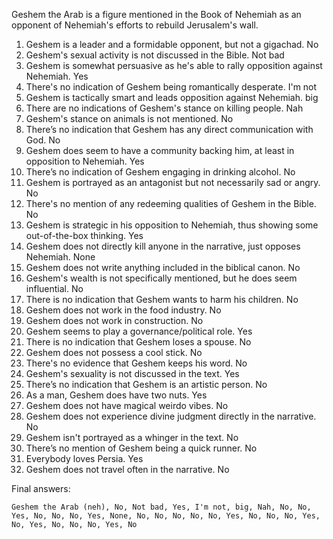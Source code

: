 Geshem the Arab is a figure mentioned in the Book of Nehemiah as an opponent of Nehemiah's efforts to rebuild Jerusalem's wall.

1. Geshem is a leader and a formidable opponent, but not a gigachad. No
2. Geshem's sexual activity is not discussed in the Bible. Not bad
3. Geshem is somewhat persuasive as he's able to rally opposition against Nehemiah. Yes
4. There's no indication of Geshem being romantically desperate. I'm not
5. Geshem is tactically smart and leads opposition against Nehemiah. big
6. There are no indications of Geshem's stance on killing people. Nah
7. Geshem's stance on animals is not mentioned. No
8. There’s no indication that Geshem has any direct communication with God. No
9. Geshem does seem to have a community backing him, at least in opposition to Nehemiah. Yes
10. There’s no indication of Geshem engaging in drinking alcohol. No
11. Geshem is portrayed as an antagonist but not necessarily sad or angry. No
12. There's no mention of any redeeming qualities of Geshem in the Bible. No
13. Geshem is strategic in his opposition to Nehemiah, thus showing some out-of-the-box thinking. Yes
14. Geshem does not directly kill anyone in the narrative, just opposes Nehemiah. None
15. Geshem does not write anything included in the biblical canon. No
16. Geshem's wealth is not specifically mentioned, but he does seem influential. No
17. There is no indication that Geshem wants to harm his children. No
18. Geshem does not work in the food industry. No
19. Geshem does not work in construction. No
20. Geshem seems to play a governance/political role. Yes
21. There is no indication that Geshem loses a spouse. No
22. Geshem does not possess a cool stick. No
23. There's no evidence that Geshem keeps his word. No
24. Geshem's sexuality is not discussed in the text. Yes
25. There’s no indication that Geshem is an artistic person. No
26. As a man, Geshem does have two nuts. Yes 
27. Geshem does not have magical weirdo vibes. No
28. Geshem does not experience divine judgment directly in the narrative. No
29. Geshem isn't portrayed as a whinger in the text. No
30. There’s no mention of Geshem being a quick runner. No
31. Everybody loves Persia. Yes
32. Geshem does not travel often in the narrative. No

Final answers:

```Geshem the Arab (neh), No, Not bad, Yes, I'm not, big, Nah, No, No, Yes, No, No, No, Yes, None, No, No, No, No, No, Yes, No, No, No, Yes, No, Yes, No, No, No, Yes, No```
